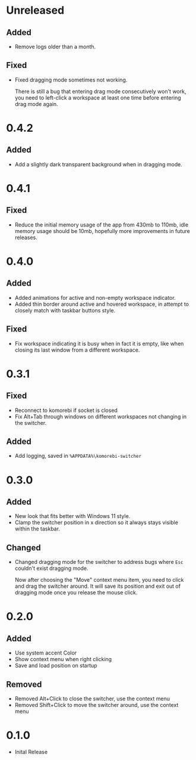 # Unreleased

## Added

- Remove logs older than a month.

## Fixed

- Fixed dragging mode sometimes not working.

  There is still a bug that entering drag mode consecutively won't work, you need to left-click a workspace at least one time
  before entering drag mode again.

# 0.4.2

## Added

- Add a slightly dark transparent background when in dragging mode.

# 0.4.1

## Fixed

- Reduce the initial memory usage of the app from 430mb to 110mb, idle memory usage should be 10mb, hopefully more improvements in future releases.

# 0.4.0

## Added

- Added animations for active and non-empty workspace indicator.
- Added thin border around active and hovered workspace, in attempt to closely match with taskbar buttons style.

## Fixed

- Fix workspace indicating it is busy when in fact it is empty, like when closing its last window from a different workspace.

# 0.3.1

## Fixed

- Reconnect to komorebi if socket is closed
- Fix Alt+Tab through windows on different workspaces not changing in the switcher.

## Added

- Add logging, saved in `%APPDATA%\komorebi-switcher`

# 0.3.0

## Added

- New look that fits better with Windows 11 style.
- Clamp the switcher position in x direction so it always stays visible within the taskbar.

## Changed

- Changed dragging mode for the switcher to address bugs where `Esc` couldn't exist dragging mode.

  Now after choosing the "Move" context menu item, you need to click and drag the switcher around.
  It will save its position and exit out of dragging mode once you release the mouse click.

# 0.2.0

## Added

- Use system accent Color
- Show context menu when right clicking
- Save and load position on startup

## Removed

- Removed Alt+Click to close the switcher, use the context menu
- Removed Shift+Click to move the switcher around, use the context menu

# 0.1.0

- Inital Release
